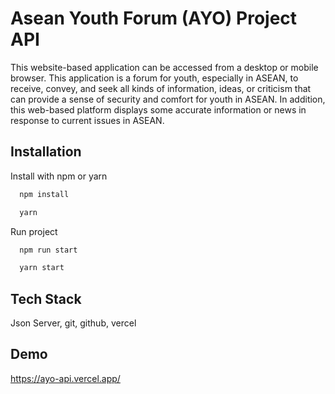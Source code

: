 # Asean Youth Forum (AYO) Project API

This website-based application can be accessed from a desktop or mobile browser. This application is a forum for youth, especially in ASEAN, to receive, convey, and seek all kinds of information, ideas, or criticism that can provide a sense of security and comfort for youth in ASEAN. In addition, this web-based platform displays some accurate information or news in response to current issues in ASEAN.

## Installation

Install with npm or yarn

```bash
  npm install
```

```bash
  yarn
```

Run project

```bash
  npm run start
```

```bash
  yarn start
```

## Tech Stack

Json Server, git, github, vercel

## Demo

https://ayo-api.vercel.app/
